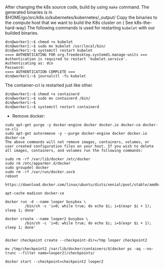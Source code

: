 After changing the k8s source code, build by using ```make``` command.
The generated binaries is in $HOME/go/src/k8s.io/kubernetes/kubernetes/_output/
Copy the binaries to the compute host that we want to build the K8s cluster on ( See k8s-the-hard-way)
The following commands is used for restarting ```kubelet``` with our builded binaries.

```
dcn@worker1:~$ chmod +x kubelet
dcn@worker1:~$ sudo mv kubelet /usr/local/bin/
dcn@worker1:~$ systemctl restart kubelet
==== AUTHENTICATING FOR org.freedesktop.systemd1.manage-units ===
Authentication is required to restart 'kubelet.service'.
Authenticating as: dcn
Password:
==== AUTHENTICATION COMPLETE ===
dcn@worker1:~$ journalctl -fu kubelet
```
The container-cri is restarted just like other.
```
dcn@worker1:~$ chmod +x containerd
dcn@worker1:~$ sudo mv containerd /bin/
dcn@worker1:~$
dcn@worker1:~$ systemctl restart containerd
```
- Remove docker:
```
sudo apt-get purge -y docker-engine docker docker.io docker-ce docker-ce-cli
sudo apt-get autoremove -y --purge docker-engine docker docker.io docker-ce  
The above commands will not remove images, containers, volumes, or user created configuration files on your host. If you wish to delete all images, containers, and volumes run the following commands:

sudo rm -rf /var/lib/docker /etc/docker
sudo rm /etc/apparmor.d/docker
sudo groupdel docker
sudo rm -rf /var/run/docker.sock
reboot
```

```
https://download.docker.com/linux/ubuntu/dists/xenial/pool/stable/amd64/

apt-cache madison docker-ce

docker run -d --name looper busybox \
         /bin/sh -c 'i=0; while true; do echo $i; i=$(expr $i + 1); sleep 1; done'

docker create --name looper2 busybox \
         /bin/sh -c 'i=0; while true; do echo $i; i=$(expr $i + 1); sleep 1; done'


docker checkpoint create --checkpoint-dir=/tmp looper checkpoint2

mv /tmp/checkpoint2 /var/lib/docker/containers/$(docker ps -aq --no-trunc --filter name=looper2)/checkpoints/

docker start --checkpoint=checkpoint2 looper2

```

